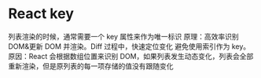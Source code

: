 # React key

列表渲染的时候，通常需要一个 key 属性来作为唯一标识
原理：高效率识别 DOM&更新 DOM 并渲染。Diff 过程中，快速定位变化
避免使用索引作为 key。原因：React 会根据数组位置来识别 DOM，如果列表发生动态变化，列表会全部重新渲染，但是原列表的每一项存储的值没有跟随变化
